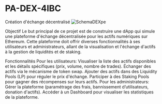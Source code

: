 # PA-DEX-4IBC
Création d'échange décentralisé
![SchemaDEXpe](https://github.com/Nairod36/PA-DEX-4IBC/assets/72071612/1fb8bb94-4704-49a3-80f0-2e968ecbb08a)

Objectif
Le but principal de ce projet est de construire une dApp qui simule une plateforme d'échange décentralisée pour les actifs numériques sur Ethereum. Cette plateforme doit offrir diverses fonctionnalités à ses utilisateurs et administrateurs, allant de la visualisation et l'échange d'actifs à la gestion de liquidités et de staking.

Fonctionnalités
Pour les utilisateurs:
Visualiser la liste des actifs disponibles et les détails spécifiques (prix, volume, nombre de trades).
Échanger des actifs via le mécanisme de token swap.
Ajouter des actifs dans des Liquidity Pools (LP) pour réguler le prix d'échange.
Participer à des Staking Pools pour gagner des récompenses sur leurs actifs.
Pour les administrateurs:
Gérer la plateforme (paramétrage des frais, bannissement d’utilisateurs, donation d'actifs).
Accéder à un Dashboard pour visualiser les statistiques de la plateforme.
